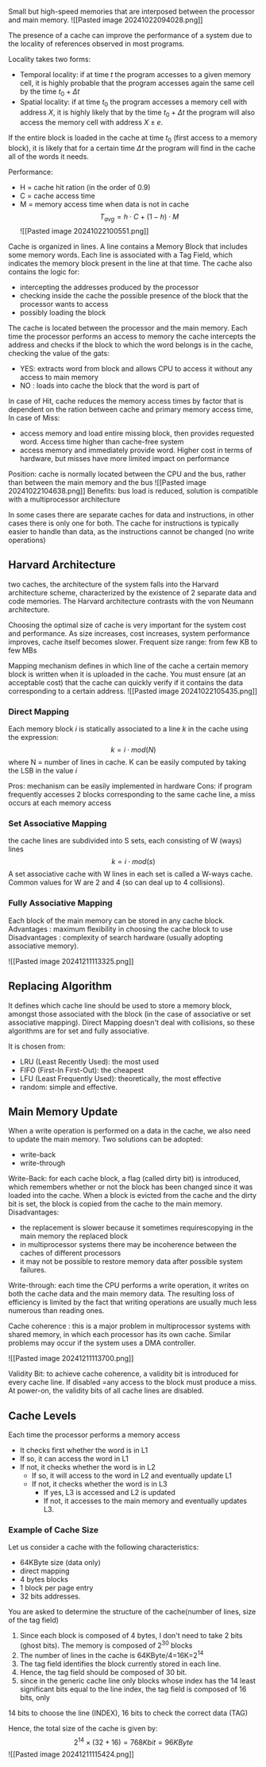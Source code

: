 Small but high-speed memories that are interposed between the processor and main memory.
![[Pasted image 20241022094028.png]]

The presence of a cache can improve the performance of a system due to the locality of references observed in most programs. 

Locality takes two forms: 
- Temporal locality: if at time $t$ the program accesses to a given memory cell, it is highly probable that the program accesses again the same cell by the time $t_0 + \Delta t$
- Spatial locality: if at time $t_0$ the program accesses a memory cell with address $X$, it is highly likely that by the time $t_0 + \Delta t$ the program will also access the memory cell with address $X ± e$.

If the entire block is loaded in the cache at time $t_0$ (first access to a memory block), it is likely that for a certain time $\Delta t$ the program will find in the cache all of the words it needs.

Performance:
- H = cache hit ration (in the order of 0.9)
- C = cache access time
- M = memory access time when data is not in cache
$$
T_{avg} = h\cdot C + (1-h)\cdot M
$$
![[Pasted image 20241022100551.png]]

Cache is organized in lines. A line contains a Memory Block that includes some memory words. Each line is associated with a Tag Field, which indicates the memory block present in the line at that time.
The cache also contains the logic for:
- intercepting the addresses produced by the processor
- checking inside the cache the possible presence of the block that the processor wants to access
- possibly loading the block

The cache is located between the processor and the main memory. Each time the processor performs an access to memory the cache intercepts the address and checks if the block to which the word belongs is in the cache, checking the value of the gats:
- YES: extracts word from block and allows CPU to access it without any access to main memory
- NO : loads into cache the block that the word is part of

In case of Hit, cache reduces the memory access times by factor that is dependent on the ration between cache and primary memory access time,
In case of Miss: 
- access memory and load entire missing block, then provides requested word. Access time higher than cache-free system
- access memory and immediately provide word. Higher cost in terms of hardware, but misses have more limited impact on performance

Position: cache is normally located between the CPU and the bus, rather than between the main memory and the bus
![[Pasted image 20241022104638.png]]
Benefits: bus load is reduced, solution is compatible with a multiprocessor architecture

In some cases there are separate caches for data and instructions, in other cases there is only one for both.
The cache for instructions is typically easier to handle than data, as the instructions cannot be changed (no write operations)
## Harvard Architecture
two caches, the architecture of the system falls into the Harvard architecture scheme, characterized by the existence of 2 separate data and code memories. The Harvard architecture contrasts with the von Neumann architecture.

Choosing the optimal size of cache is very important for the system cost and performance.
As size increases, cost increases, system performance improves, cache itself becomes slower.
Frequent size range: from few KB to few MBs

Mapping mechanism defines in which line of the cache a certain memory block is written when it is uploaded in the cache. You must ensure (at an acceptable cost) that the cache can quickly verify if it contains the data corresponding to a certain address.
![[Pasted image 20241022105435.png]]
### Direct Mapping
Each memory block *i* is statically associated to a line *k* in the cache using the expression: 
$$
k = i\cdot mod(N)
$$
where N = number of lines in cache. K can be easily computed by taking the LSB in the value *i*

Pros: mechanism can be easily implemented in hardware
Cons: if program frequently accesses 2 blocks corresponding to the same cache line, a miss occurs at each memory access
### Set Associative Mapping
the cache lines are subdivided into S sets, each consisting of W (ways) lines
$$ k = i\cdot mod(s)$$
A set associative cache with W lines in each set is called a W-ways cache. 
Common values for W are 2 and 4 (so can deal up to 4 collisions).

### Fully Associative Mapping

Each block of the main memory can be stored in any cache block. 
Advantages : maximum flexibility in choosing the cache block to use 
Disadvantages : complexity of search hardware (usually adopting associative memory).

![[Pasted image 20241211113325.png]]

## Replacing Algorithm

It defines which cache line should be used to store a memory block, amongst those associated with the block (in the case of associative or set associative mapping).
Direct Mapping doesn't deal with collisions, so these algorithms are for set and fully associative.

It is chosen from: 
- LRU (Least Recently Used): the most used 
- FIFO (First-In First-Out): the cheapest 
- LFU (Least Frequently Used): theoretically, the most effective
- random: simple and effective.

## Main Memory Update
When a write operation is performed on a data in the cache, we also need to update the main memory. 
Two solutions can be adopted: 
- write-back 
- write-through

Write-Back: for each cache block, a flag (called dirty bit) is introduced, which remembers whether or not the block has been changed since it was loaded into the cache.
When a block is evicted from the cache and the dirty bit is set, the block is copied from the cache to the main memory. 
Disadvantages:
- the replacement is slower because it sometimes requirescopying in the main memory the replaced block 
- in multiprocessor systems there may be incoherence between the caches of different processors
- it may not be possible to restore memory data after possible system failures.

Write-through: each time the CPU performs a write operation, it writes on both the cache data and the main memory data. The resulting loss of efficiency is limited by the fact that writing operations are usually much less numerous than reading ones.

Cache coherence : this is a major problem in multiprocessor systems with shared memory, in which each processor has its own cache. Similar problems may occur if the system uses a DMA controller.

![[Pasted image 20241211113700.png]]

Validity Bit: to achieve cache coherence, a validity bit is introduced for every cache line.
If disabled =any access to the block must produce a miss.
At power-on, the validity bits of all cache lines are disabled.

## Cache Levels
Each time the processor performs a memory access 
- It checks first whether the word is in L1 
- If so, it can access the word in L1
- If not, it checks whether the word is in L2
	- If so, it will access to the word in L2 and eventually update L1
	- If not, it checks whether the word is in L3
		- If yes, L3 is accessed and L2 is updated 
		- If not, it accesses to the main memory and eventually updates L3.

### Example of Cache Size
Let us consider a cache with the following characteristics: 
- 64KByte size (data only)
- direct mapping
- 4 bytes blocks
- 1 block per page entry
- 32 bits addresses. 

You are asked to determine the structure of the cache(number of lines, size of the tag field)

1. Since each block is composed of 4 bytes, I don't need to take 2 bits (ghost bits). 
   The memory is composed of $2^{30}$ blocks
2. The number of lines in the cache is 64KByte/4=16K=$2^{14}$
3. The tag field identifies the block currently stored in each line.
4. Hence, the tag field should be composed of 30 bit.
5. since in the generic cache line only blocks whose index has the 14 least significant bits equal to the line index, the tag field is composed of 16 bits, only

14 bits to choose the line (INDEX), 16 bits to check the correct data (TAG)

Hence, the total size of the cache is given by: $$2^{14} \times (32+16) = 768Kbit = 96KByte $$![[Pasted image 20241211115424.png]]
